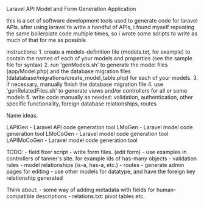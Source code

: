 Laravel API Model and Form Generation Application

this is a set of software development tools used to generate code for laravel APIs. after using laravel to write a handful of APIs, i found myself repeating the same boilerplate code multiple times, so i wrote some scripts to write as much of that for me as possible. 

instructions:
    1. create a models-definition file (models.txt, for example) to contain the names of each of your models and properties (see the sample file for syntax)
    2. run 'genModels.sh' to generate the model files (app/Model.php) and the database migration files (datatabase/migrations/create_model_table.php) for each of your models. 
    3. if necessary, manually finish the database migration file
    4. use 'genRelatedFiles.sh' to generate views and/or controllers for all or some models
    5. write code manually as needed: validation, authentication, other specific functionality, foreign database relationships, routes



Name ideas:

LAPIGen - Laravel API code generation tool
LMoGen - Laravel model code generation tool
LMoCoGen - Laravel model code generation tool
LAPIMoCoGen - Laravel model code generation tool

TODO: 
    - field fixer script
    - write form files. (edit form)
        - use examples in controllers of tanner's site. for example ids of has-many objects 
    - validation rules
    - model relationships (is-a, has-a, etc.)
    - routes
    - generate admin pages for editing
    - use other models for datatype, and have the foreign key relationship generated

Think about:
    - some way of adding metadata with fields for human-compatible descriptions
    - relations.txt: pivot tables etc.
